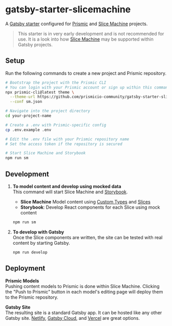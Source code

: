 # gatsby-starter-slicemachine

A [Gatsby starter][gatsby-starters] configured for [Prismic][prismic] and [Slice Machine][slice-machine] projects.

> This starter is in very early development and is not recommended for use. It is a look into how [Slice Machine][slice-machine] may be supported within Gatsby projects.

## Setup

Run the following commands to create a new project and Prismic repository.

```sh
# Bootstrap the project with the Prismic CLI
# You can login with your Prismic account or sign up within this command
npx prismic-cli@latest theme \
  --theme-url https://github.com/prismicio-community/gatsby-starter-slicemachine \
  --conf sm.json

# Navigate into the project directory
cd your-project-name

# Create a .env with Prismic-specific config
cp .env.example .env

# Edit the .env file with your Prismic repository name
# Set the access token if the repository is secured

# Start Slice Machine and Storybook
npm run sm
```

## Development

1. **To model content and develop using mocked data**<br/>
   This command will start Slice Machine and [Storybook][storybook].

   - **Slice Machine** Model content using [Custom Types][prismic-custom-types] and [Slices][prismic-slices]
   - **Storybook**: Develop React components for each Slice using mock content

   ```sh
   npm run sm
   ```

2. **To develop with Gatsby**<br/>
   Once the Slice components are written, the site can be tested with real content by starting Gatsby.

   ```sh
   npm run develop
   ```

## Deployment

**Prismic Models**<br/>
Pushing content models to Prismic is done within Slice Machine. Clicking the "Push to Prismic" button in each model's editing page will deploy them to the Prismic repository.

**Gatsby Site**<br/>
The resulting site is a standard Gatsby app. It can be hosted like any other Gatsby site. [Netlify][netlify], [Gatsby Cloud][gatsby-cloud], and [Vercel][vercel] are great options.

<!-- Links -->

[gatsby-cloud]: https://www.gatsbyjs.com/products/cloud/
[gatsby-starters]: https://www.gatsbyjs.com/docs/starters/
[netlify]: https://www.netlify.com/
[prismic-custom-types]: https://prismic.io/docs/core-concepts/custom-types
[prismic-slices]: https://prismic.io/docs/core-concepts/slices
[prismic]: https://prismic.io/
[slice-machine]: https://www.slicemachine.dev/
[storybook]: https://storybook.js.org/
[vercel]: https://vercel.com/
